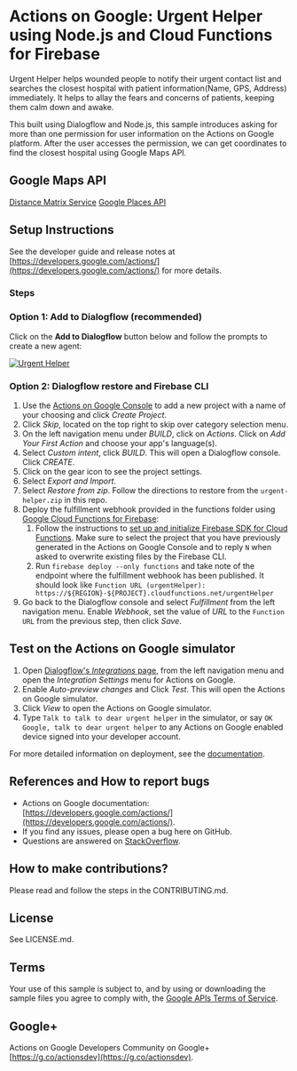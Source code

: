# Actions on Google: Urgent Helper using Node.js and Cloud Functions for Firebase

Urgent Helper helps wounded people to notify their urgent contact list and searches the closest hospital with patient information(Name, GPS, Address) immediately. It helps to allay the fears and concerns of patients, keeping them calm down and awake.

This built using Dialogflow and Node.js, this sample introduces asking for more than one permission for user information on the Actions on Google platform. After the user accesses the permission, we can get coordinates to find the closest hospital using Google Maps API. 

## Google Maps API

[Distance Matrix Service](https://developers.google.com/maps/documentation/distance-matrix/intro)
[Google Places API](https://developers.google.com/places/web-service/intro)

## Setup Instructions

See the developer guide and release notes at [https://developers.google.com/actions/](https://developers.google.com/actions/) for more details.

### Steps

### Option 1: Add to Dialogflow (recommended)
Click on the **Add to Dialogflow** button below and follow the prompts to create a new agent:

[![Urgent Helper](https://storage.googleapis.com/dialogflow-oneclick/deploy.svg "Urgent Helper")](https://console.dialogflow.com/api-client/oneclick?templateUrl=https%3A%2F%2Fstorage.googleapis.com%2Fdialogflow-oneclick%2urgent-helper.zip&agentName=ActionsOnGoogleUrgentHelper)

### Option 2: Dialogflow restore and Firebase CLI
1. Use the [Actions on Google Console](https://console.actions.google.com) to add a new project with a name of your choosing and click *Create Project*.
1. Click *Skip*, located on the top right to skip over category selection menu.
1. On the left navigation menu under *BUILD*, click on *Actions*. Click on *Add Your First Action* and choose your app's language(s).
1. Select *Custom intent*, click *BUILD*. This will open a Dialogflow console. Click *CREATE*.
1. Click on the gear icon to see the project settings.
1. Select *Export and Import*.
1. Select *Restore from zip*. Follow the directions to restore from the `urgent-helper.zip` in this repo.
1. Deploy the fulfillment webhook provided in the functions folder using [Google Cloud Functions for Firebase](https://firebase.google.com/docs/functions/):
   1. Follow the instructions to [set up and initialize Firebase SDK for Cloud Functions](https://firebase.google.com/docs/functions/get-started#set_up_and_initialize_functions_sdk). Make sure to select the project that you have previously generated in the Actions on Google Console and to reply `N` when asked to overwrite existing files by the Firebase CLI.
   1. Run `firebase deploy --only functions` and take note of the endpoint where the fulfillment webhook has been published. It should look like `Function URL (urgentHelper): https://${REGION}-${PROJECT}.cloudfunctions.net/urgentHelper`
1. Go back to the Dialogflow console and select *Fulfillment* from the left navigation menu. Enable *Webhook*, set the value of *URL* to the `Function URL` from the previous step, then click *Save*.

## Test on the Actions on Google simulator
1. Open [Dialogflow's *Integrations* page]((https://console.dialogflow.com/api-client/#/agent//integrations)), from the left navigation menu and open the *Integration Settings* menu for Actions on Google.
1. Enable *Auto-preview changes* and Click *Test*. This will open the Actions on Google simulator.
1. Click *View* to open the Actions on Google simulator.
1. Type `Talk to talk to dear urgent helper` in the simulator, or say `OK Google, talk to dear urgent helper` to any Actions on Google enabled device signed into your developer account.

For more detailed information on deployment, see the [documentation](https://developers.google.com/actions/dialogflow/deploy-fulfillment).

## References and How to report bugs
* Actions on Google documentation: [https://developers.google.com/actions/](https://developers.google.com/actions/).
* If you find any issues, please open a bug here on GitHub.
* Questions are answered on [StackOverflow](https://stackoverflow.com/questions/tagged/actions-on-google).

## How to make contributions?
Please read and follow the steps in the CONTRIBUTING.md.

## License
See LICENSE.md.

## Terms
Your use of this sample is subject to, and by using or downloading the sample files you agree to comply with, the [Google APIs Terms of Service](https://developers.google.com/terms/).

## Google+
Actions on Google Developers Community on Google+ [https://g.co/actionsdev](https://g.co/actionsdev).